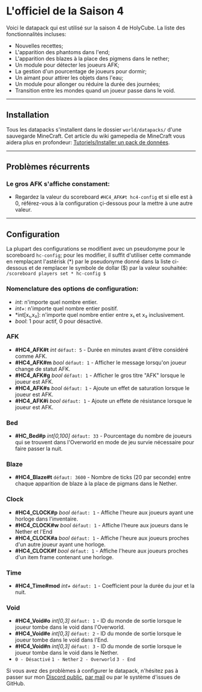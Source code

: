 # L'officiel de la Saison 4

Voici le datapack qui est utilisé sur la saison 4 de HolyCube.
La liste des fonctionnalités incluses:
* Nouvelles recettes;
* L'apparition des phantoms dans l'end;
* L'apparition des blazes à la place des pigmens dans le nether;
* Un module pour détecter les joueurs AFK;
* La gestion d'un pourcentage de joueurs pour dormir;
* Un aimant pour attirer les objets dans l'eau;
* Un module pour allonger ou réduire la durée des journées;
* Transition entre les mondes quand un joueur passe dans le void.

---

## Installation
Tous les datapacks s'installent dans le dossier `world/datapacks/` d'une sauvegarde MineCraft. Cet article du wiki gamepedia de MineCraft vous aidera plus en profondeur: [Tutoriels/Installer un pack de données](https://minecraft-fr.gamepedia.com/Tutoriels/Installer_un_pack_de_donn%C3%A9es).

---

## Problèmes récurrents

### Le gros AFK s'affiche constament:
- Regardez la valeur du scoreboard `#HC4_AFK#t hc4-config` et si elle est à 0, référez-vous à la configuration çi-dessous pour la mettre à une autre valeur.

---

## Configuration
La plupart des configurations se modifient avec un pseudonyme pour le scoreboard `hc-config`; pour les modifier, il suffit d'utiliser cette commande en remplaçant l'astérisk (\*) par le pseudonyme donné dans la liste ci-dessous et de remplacer le symbole de dollar ($) par la valeur souhaitée:
`/scoreboard players set * hc-config $`

### Nomenclature des options de configuration:
- *int*: n'importe quel nombre entier.
- *int+*: n'importe quel nombre entier positif.
- *int[x₁,x₂]: n'importe quel nombre entier entre x₁ et x₂ inclusivement.
- *bool*: 1 pour actif, 0 pour désactivé.

### AFK
- **#HC4_AFK#t** *int* `défaut: 5` - Durée en minutes avant d'être considéré comme AFK.
- **#HC4_AFK#m** *bool* `défaut: 1` - Afficher le message lorsqu'on joueur change de statut AFK.
- **#HC4_AFK#g** *bool* `défaut: 1` - Afficher le gros titre "AFK" lorsque le joueur est AFK.
- **#HC4_AFK#s** *bool* `défaut: 1` - Ajoute un effet de saturation lorsque le joueur est AFK.
- **#HC4_AFK#i** *bool* `défaut: 1` - Ajoute un effete de résistance lorsque le joueur est AFK.

### Bed
- **#HC_Bed#p** *int[0,100]* `défaut: 33` - Pourcentage du nombre de joueurs qui se trouvent dans l'Overworld en mode de jeu survie nécessaire pour faire passer la nuit.

### Blaze
- **#HC4_Blaze#t** `défaut: 3600` - Nombre de ticks (20 par seconde) entre chaque apparition de blaze à la place de pigmans dans le Nether.

### Clock
- **#HC4_CLOCK#p** *bool* `défaut: 1` - Affiche l'heure aux joueurs ayant une horloge dans l'inventaire.
- **#HC4_CLOCK#w** *bool* `défaut: 1` - Affiche l'heure aux joueurs dans le Nether et l'End
- **#HC4_CLOCK#a** *bool* `défaut: 1` - Affiche l'heure aux joueurs proches d'un autre joueur ayant une horloge.
- **#HC4_CLOCK#f** *bool* `défaut: 1` - Affiche l'heure aux joueurs proches d'un item frame contenant une horloge.

### Time
- **#HC4_Time#mod** *int+* `défaut: 1` - Coefficient pour la durée du jour et la nuit.

### Void
- **#HC4_Void#o** *int[0,3]* `défaut: 1` - ID du monde de sortie lorsque le joueur tombe dans le void dans l'Overworld.
- **#HC4_Void#e** *int[0,3]* `défaut: 2` - ID du monde de sortie lorsque le joueur tombe dans le void dans l'End.
- **#HC4_Void#n** *int[0,3]* `défaut: 3` - ID du monde de sortie lorsque le joueur tombe dans le void dans le Nether.
- `0 - Désactivé` `1 - Nether` `2 - Overworld` `3 - End`

Si vous avez des problèmes à configurer le datapack, n'hésitez pas à passer sur mon [Discord public](https://discord.gg/4n5xztf), [par mail](mailto:contact@shoukaseikyo.fr) ou par le système d'issues de GitHub.
